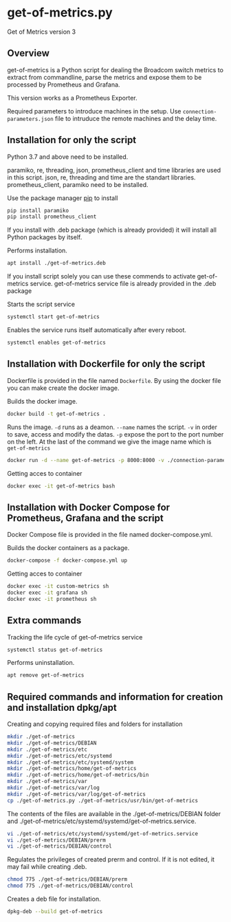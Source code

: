 # get-of-metrics.py

Get of Metrics version 3

## Overview

get-of-metrics is a Python script for dealing the Broadcom switch metrics to extract from commandline, parse the metrics and expose them to be processed by Prometheus and Grafana.

This version works as a Prometheus Exporter.

Required parameters to introduce machines in the setup. Use `connection-parameters.json` file to intruduce the remote machines and the delay time.

## Installation for only the script

Python 3.7 and above need to be installed.

paramiko, re, threading, json, prometheus_client and time libraries are used in this script. json, re, threading and time are the standart libraries. prometheus_client, paramiko need to be installed.

Use the package manager [pip](https://pip.pypa.io/en/stable/) to install 

```bash
pip install paramiko
pip install prometheus_client
```

If you install with .deb package (which is already provided) it will install all Python packages by itself.

Performs installation.

```bash 
apt install ./get-of-metrics.deb
```

If you install script solely you can use these commends to activate get-of-metrics service. get-of-metrics service file is already provided in the .deb package

Starts the script service

```bash
systemctl start get-of-metrics
```

Enables the service runs itself automatically after every reboot.

```bash
systemctl enables get-of-metrics
```


## Installation with Dockerfile for only the script

Dockerfile is provided in the file named `Dockerfile`. By using the docker file you can make create the docker image.

Builds the docker image. 

```bash
docker build -t get-of-metrics .
```
Runs the image.
`-d` runs as a deamon.
`--name` names the script.
`-v` in order to save, access and modify the datas.
`-p` expose the port to the port number on the left.
At the last of the command we give the image name which is `get-of-metrics`

```bash
docker run -d --name get-of-metrics -p 8000:8000 -v ./connection-parameters.json:/get-of-metrics/connection-parameters.json -v ./logs:/get-of-metrics/logs get-of-metrics
```

Getting acces to container

```bash
docker exec -it get-of-metrics bash
```

## Installation with Docker Compose for Prometheus, Grafana and the script

Docker Compose file is provided in the file named docker-compose.yml.

Builds the docker containers as a package.

```bash
docker-compose -f docker-compose.yml up
```

Getting acces to container

```bash
docker exec -it custom-metrics sh
docker exec -it grafana sh
docker exec -it prometheus sh
```

## Extra commands

Tracking the life cycle of get-of-metrics service

```bash
systemctl status get-of-metrics
```

Performs uninstallation.

```bash
apt remove get-of-metrics
```

## Required commands and information for creation and installation dpkg/apt

Creating and copying required files and folders for installation

```bash
mkdir ./get-of-metrics
mkdir ./get-of-metrics/DEBIAN
mkdir ./get-of-metrics/etc
mkdir ./get-of-metrics/etc/systemd
mkdir ./get-of-metrics/etc/systemd/system
mkdir ./get-of-metrics/home/get-of-metrics
mkdir ./get-of-metrics/home/get-of-metrics/bin
mkdir ./get-of-metrics/var
mkdir ./get-of-metrics/var/log
mkdir ./get-of-metrics/var/log/get-of-metrics
cp ./get-of-metrics.py ./get-of-metrics/usr/bin/get-of-metrics
```

The contents of the files are available in the ./get-of-metrics/DEBIAN folder and ./get-of-metrics/etc/systemd/systemd/get-of-metrics.service.

```bash
vi ./get-of-metrics/etc/systemd/systemd/get-of-metrics.service
vi ./get-of-metrics/DEBIAN/prerm
vi ./get-of-metrics/DEBIAN/control
```

Regulates the privileges of created prerm and control. If it is not edited, it may fail while creating .deb.

```bash
chmod 775 ./get-of-metrics/DEBIAN/prerm
chmod 775 ./get-of-metrics/DEBIAN/control
```

Creates a deb file for installation.

```bash
dpkg-deb --build get-of-metrics
```
